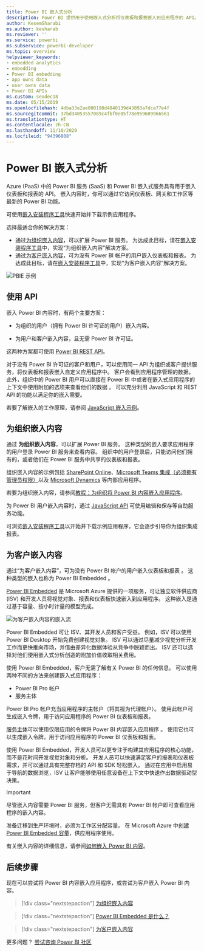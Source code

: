 ```yaml
---
title: Power BI 嵌入式分析
description: Power BI 提供用于使用嵌入式分析将仪表板和报表嵌入到应用程序的 API。 详细了解如何使用 Power BI 嵌入式分析软件、嵌入式分析工具或嵌入式商业智能工具嵌入到 PaaS 环境和 SaaS 环境中。
author: KesemSharabi
ms.author: kesharab
ms.reviewer: ''
ms.service: powerbi
ms.subservice: powerbi-developer
ms.topic: overview
helpviewer_keywords:
- embedded analytics
- embedding
- Power BI embedding
- app owns data
- user owns data
- Power BI APIs
ms.custom: seodec18
ms.date: 05/15/2019
ms.openlocfilehash: 4dba33e2ae800198d4840139d43893a7dca77e4f
ms.sourcegitcommit: 37bd34053557089c4fbf0e05f78e959609966561
ms.translationtype: HT
ms.contentlocale: zh-CN
ms.lasthandoff: 11/10/2020
ms.locfileid: "94396808"
---
```

# <a name="embedded-analytics-with-power-bi"></a>Power BI 嵌入式分析

Azure (PaaS) 中的 Power BI 服务 (SaaS) 和 Power BI 嵌入式服务具有用于嵌入仪表板和报表的 API。 嵌入内容时，你可以通过它访问仪表板、网关和工作区等最新的 Power BI 功能。

可使用[嵌入安装程序工具](https://aka.ms/embedsetup)快速开始并下载示例应用程序。

选择最适合你的解决方案：

* 通过[为组织嵌入内容](embedding.md#embedding-for-your-organization)，可以扩展 Power BI 服务。 为达成此目标，请在[嵌入安装程序工具](https://app.powerbi.com/embedsetup)中，实现“为组织嵌入内容”解决方案。
* 通过[为客户嵌入内容](embedding.md#embedding-for-your-customers)，可为没有 Power BI 帐户的用户嵌入仪表板和报表。 为达成此目标，请在[嵌入安装程序工具](https://app.powerbi.com/embedsetup)中，实现“为客户嵌入内容”解决方案。

![PBIE 示例](media/embedding/what-can-you-do-02.png)

## <a name="use-apis"></a>使用 API

嵌入 Power BI 内容时，有两个主要方案：
- 为组织的用户（拥有 Power BI 许可证的用户）嵌入内容。 
 
- 为用户和客户嵌入内容，且无需 Power BI 许可证。 

这两种方案都可使用 [Power BI REST API](/rest/api/power-bi/)。

对于没有 Power BI 许可证的客户和用户，可以使用同一 API 为组织或客户提供服务，将仪表板和报表嵌入自定义应用程序中。 客户会看到应用程序管理的数据。 此外，组织中的 Power BI 用户可以直接在 Power BI 中或者在嵌入式应用程序的上下文中使用附加的选项来查看他们的数据  。 可以充分利用 JavaScript 和 REST API 的功能以满足你的嵌入需要。

若要了解嵌入的工作原理，请参阅 [JavaScript 嵌入示例](https://microsoft.github.io/PowerBI-JavaScript/demo/)。

## <a name="embedding-for-your-organization"></a>为组织嵌入内容

通过 **为组织嵌入内容**，可以扩展 Power BI 服务。 这种类型的嵌入要求应用程序的用户登录 Power BI 服务来查看内容。 组织中的用户登录后，只能访问他们拥有的，或者他们在 Power BI 服务中共享的仪表板和报表。

组织嵌入内容的示例包括 [SharePoint Online](https://powerbi.microsoft.com/blog/integrate-power-bi-reports-in-sharepoint-online/)、[Microsoft Teams 集成（必须拥有管理员权限）](https://powerbi.microsoft.com/blog/power-bi-teams-up-with-microsoft-teams/)以及 [Microsoft Dynamics](/dynamics365/customer-engagement/basics/add-edit-power-bi-visualizations-dashboard) 等内部应用程序。

若要为组织嵌入内容，请参阅[教程：为组织将 Power BI 内容嵌入应用程序](embed-sample-for-your-organization.md)。

为 Power BI 用户嵌入内容时，通过 [JavaScript API](https://github.com/Microsoft/PowerBI-JavaScript) 可使用编辑和保存等自助服务功能。

可浏览[嵌入安装程序工具](https://app.powerbi.com/embedsetup)以开始并下载示例应用程序，它会逐步引导你为组织集成报表。

## <a name="embedding-for-your-customers"></a>为客户嵌入内容

通过“为客户嵌入内容”，可为没有 Power BI 帐户的用户嵌入仪表板和报表  。 这种类型的嵌入也称为 Power BI Embedded  。

[Power BI Embedded](azure-pbie-what-is-power-bi-embedded.md) 是 Microsoft Azure  提供的一项服务，可让独立软件供应商 (ISV) 和开发人员将视觉对象、报表和仪表板快速嵌入到应用程序。 这种嵌入是通过基于容量、按小时计量的模型完成。

![为客户嵌入内容的嵌入流](media/embedding/powerbi-embed-flow.png)

Power BI Embedded 可让 ISV、其开发人员和客户受益。 例如，ISV 可以使用 Power BI Desktop 开始免费创建视觉对象。 ISV 可以通过尽量减少视觉分析开发工作而更快推向市场，并借由差异化数据体验从竞争中脱颖而出。 ISV 还可以选择对他们使用嵌入式分析创造的附加价值收取相关费用。

使用 Power BI Embedded，客户无需了解有关 Power BI 的任何信息。 可以使用两种不同的方法来创建嵌入式应用程序：
- Power BI Pro 帐户 
- 服务主体 

Power BI Pro 帐户充当应用程序的主帐户（将其视为代理帐户）。 使用此帐户可生成嵌入令牌，用于访问应用程序的 Power BI 仪表板和报表。

[服务主体](embed-service-principal.md)可以使用仅限应用的令牌将 Power BI 内容嵌入应用程序  。 使用它也可以生成嵌入令牌，用于访问应用程序的 Power BI 仪表板和报表。

使用 Power BI Embedded，开发人员可以更专注于构建其应用程序的核心功能，而不是花时间开发视觉对象和分析。 开发人员可以快速满足客户的报表和仪表板需求，并可以通过具有完整存档的 API 和 SDK 轻松嵌入。 通过在应用中启用易于导航的数据浏览，ISV 让客户能够使用任意设备在上下文中快速作出数据驱动型决策。

> [!IMPORTANT]
> 尽管嵌入内容需要 Power BI 服务，但客户无需具有 Power BI 帐户即可查看应用程序的嵌入内容。

准备迁移到生产环境时，必须为工作区分配容量。 在 Microsoft Azure 中[创建 Power BI Embedded 容量](azure-pbie-create-capacity.md)，供应用程序使用。

有关嵌入内容的详细信息，请参阅[如何嵌入 Power BI 内容](embed-sample-for-customers.md)。

## <a name="next-steps"></a>后续步骤

现在可以尝试将 Power BI 内容嵌入应用程序，或尝试为客户嵌入 Power BI 内容。

> [!div class="nextstepaction"]
> [为组织嵌入内容](embed-sample-for-your-organization.md)

> [!div class="nextstepaction"]
> [Power BI Embedded 是什么？](azure-pbie-what-is-power-bi-embedded.md)

> [!div class="nextstepaction"]
>[为客户嵌入内容](embed-sample-for-customers.md)

更多问题？ [尝试咨询 Power BI 社区](https://community.powerbi.com/)